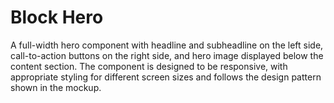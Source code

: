 # Block Hero

A full-width hero component with headline and subheadline on the left side, call-to-action buttons on the right side, and hero image displayed below the content section. The component is designed to be responsive, with appropriate styling for different screen sizes and follows the design pattern shown in the mockup.